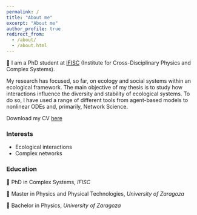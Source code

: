 ```yaml
---
permalink: /
title: "About me"
excerpt: "About me"
author_profile: true
redirect_from: 
  - /about/
  - /about.html
---
```


:wave: I am a PhD student at [IFISC](https://ifisc.uib-csic.es/en/) (Institute for Cross-Disciplinary Physics and Complex Systems).

My research has focused, so far, on ecology and social systems within an ecological framework. The main objective of my thesis is to study how interactions influence the diversity and stability of ecological systems. To do so, I have used a range of different tools from agent-based models to nonlinear ODEs and, primarily, Network Science. 

Download my CV [here](http://violetavivi.github.io/files/myCV230522.pdf)

### Interests
- Ecological interactions
- Complex networks

### Education
:hatched_chick: PhD in Complex Systems, _IFISC_
      
:hatching_chick: Master in Physics and Physical Technologies, _University of Zaragoza_
      
:egg: Bachelor in Physics, _University of Zaragoza_
